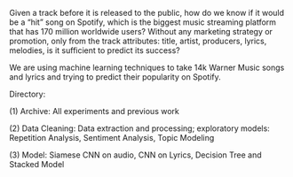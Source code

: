 Given a track before it is released to the public, how do we know if it would be a “hit” song on Spotify, which is the biggest music streaming platform that has 170 million worldwide users? Without any marketing strategy or promotion, only from the track attributes: title, artist, producers, lyrics, melodies, is it sufficient to predict its success? 

We are using machine learning techniques to take 14k Warner Music songs and lyrics and trying to predict their popularity on Spotify.

Directory:

(1) Archive: All experiments and previous work

(2) Data Cleaning: Data extraction and processing; exploratory models: Repetition Analysis, Sentiment Analysis, Topic Modeling

(3) Model: Siamese CNN on audio, CNN on Lyrics, Decision Tree and Stacked Model

